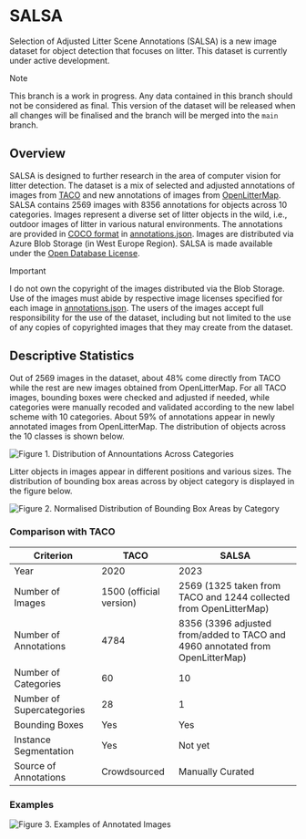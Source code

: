 # SALSA
Selection of Adjusted Litter Scene Annotations (SALSA) is a new image dataset for object detection that focuses on litter. This dataset is currently under active development.

> [!NOTE]
> This branch is a work in progress. Any data contained in this branch should not be considered as final. This version of the dataset will be released when all changes will be finalised and the branch will be merged into the `main` branch.

## Overview

SALSA is designed to further research in the area of computer vision for litter detection. The dataset is a mix of selected and adjusted annotations of images from [TACO](http://tacodataset.org) and new annotations of images from [OpenLitterMap](https://openlittermap.com). SALSA contains 2569 images with 8356 annotations for objects across 10 categories. Images represent a diverse set of litter objects in the wild, i.e., outdoor images of litter in various natural environments. The annotations are provided in [COCO format](https://cocodataset.org/#format-data) in [annotations.json](annotations.json). Images are distributed via Azure Blob Storage (in West Europe Region). SALSA is made available under the [Open Database License](https://github.com/alinacherkas/salsa/blob/version-1/LICENSE.md).

> [!IMPORTANT]  
>  I do not own the copyright of the images distributed via the Blob Storage. Use of the images must abide by respective image licenses specified for each image in [annotations.json](annotations.json). The users of the images accept full responsibility for the use of the dataset, including but not limited to the use of any copies of copyrighted images that they may create from the dataset.

## Descriptive Statistics

Out of 2569 images in the dataset, about 48% come directly from TACO while the rest are new images obtained from OpenLitterMap. For all TACO images, bounding boxes were checked and adjusted if needed, while categories were manually recoded and validated according to the new label scheme with 10 categories. About 59% of annotations appear in newly annotated images from OpenLitterMap. The distribution of objects across the 10 classes is shown below.

![Figure 1. Distribution of Annountations Across Categories](https://github.com/alinacherkas/salsa/assets/51997505/cae06bd9-aec8-4e81-ad2f-afdca7a748aa)

Litter objects in images appear in different positions and various sizes. The distribution of bounding box areas across by object category is displayed in the figure below.

![Figure 2. Normalised Distribution of Bounding Box Areas by Category](https://github.com/alinacherkas/salsa/assets/51997505/ad74c5d0-5cc7-4cff-8ca3-8ef07e180c3c)


### Comparison with TACO

| Criterion | TACO  | SALSA |
| - | ------------- | ------------- |
|Year| 2020  | 2023  |
|Number of Images| 1500 (official version)  | 2569 (1325 taken from TACO and 1244 collected from OpenLitterMap)  |
|Number of Annotations|4784|8356 (3396 adjusted from/added to TACO and 4960 annotated from OpenLitterMap)|
|Number of Categories|60|10|
|Number of Supercategories|28|1|
|Bounding Boxes|Yes|Yes|
|Instance Segmentation|Yes|Not yet|
|Source of Annotations|Crowdsourced|Manually Curated|


### Examples

![Figure 3. Examples of Annotated Images](https://github.com/alinacherkas/salsa/assets/51997505/8705c8d8-78da-48fc-80ee-9ebd22f1b0d8)
